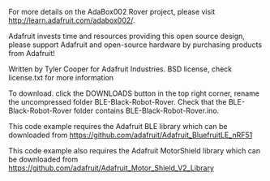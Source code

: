 For more details on the AdaBox002 Rover project, please visit http://learn.adafruit.com/adabox002/.

Adafruit invests time and resources providing this open source design, please support Adafruit and open-source hardware by purchasing products from Adafruit!

Written by Tyler Cooper for Adafruit Industries.
BSD license, check license.txt for more information

To download. click the DOWNLOADS button in the top right corner, rename the uncompressed folder BLE-Black-Robot-Rover. Check that the BLE-Black-Robot-Rover folder contains BLE-Black-Robot-Rover.ino.

This code example requires the Adafruit BLE library which can be downloaded from https://github.com/adafruit/Adafruit_BluefruitLE_nRF51

This code example also requires the Adafruit MotorShield library which can be downloaded from https://github.com/adafruit/Adafruit_Motor_Shield_V2_Library
